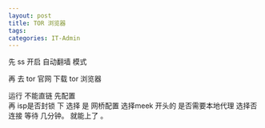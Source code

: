 ```yaml
---
layout: post
title: TOR 浏览器
tags: 
categories: IT-Admin
---
```




先    ss  开启 自动翻墙 模式  

再  去 tor 官网 下载 tor 浏览器 

运行  不能直链   先配置  
再 isp是否封锁 下 选择 是 
网桥配置  选择meek 开头的 
是否需要本地代理  选择否     连接  等待  几分钟。  就能上了 。



